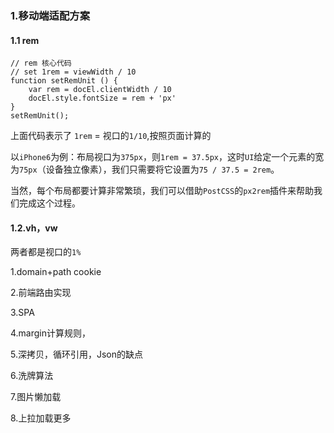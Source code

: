 ### 1.移动端适配方案

#### 1.1 rem

```
// rem 核心代码
// set 1rem = viewWidth / 10
function setRemUnit () {
    var rem = docEl.clientWidth / 10
    docEl.style.fontSize = rem + 'px'
}
setRemUnit();
```

上面代码表示了 `1rem` = 视口的`1/10`,按照页面计算的

以`iPhone6`为例：布局视口为`375px`，则`1rem = 37.5px`，这时`UI`给定一个元素的宽为`75px`（设备独立像素），我们只需要将它设置为`75 / 37.5 = 2rem`。

当然，每个布局都要计算非常繁琐，我们可以借助`PostCSS`的`px2rem`插件来帮助我们完成这个过程。

#### 1.2.vh，vw

两者都是视口的`1%`

1.domain+path cookie

2.前端路由实现

3.SPA

4.margin计算规则，

5.深拷贝，循环引用，Json的缺点

6.洗牌算法

7.图片懒加载

8.上拉加载更多